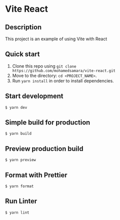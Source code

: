 # Vite React

## Description

<dl>
<dt>
    This project is an example of using Vite with React
</dt>
</dl>

## Quick start

1.  Clone this repo using `git clone https://github.com/mohamedsamara/vite-react.git`
2.  Move to the directory: `cd <PROJECT_NAME>`.<br />
3.  Run `yarn install` in order to install dependencies.<br />

## Start development

```
$ yarn dev
```

## Simple build for production

```
$ yarn build
```

## Preview production build

```
$ yarn preview
```

## Format with Prettier

```
$ yarn format
```

## Run Linter

```
$ yarn lint
```
